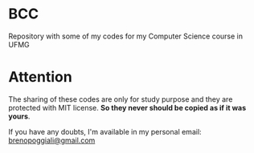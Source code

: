 # BCC
Repository with some of my codes for my Computer Science course in UFMG 

# Attention
The sharing of these codes are only for study purpose and they are protected with MIT license. 
**So they never should be copied as if it was yours**.

If you have any doubts, I'm available in my personal email: brenopoggiali@gmail.com
